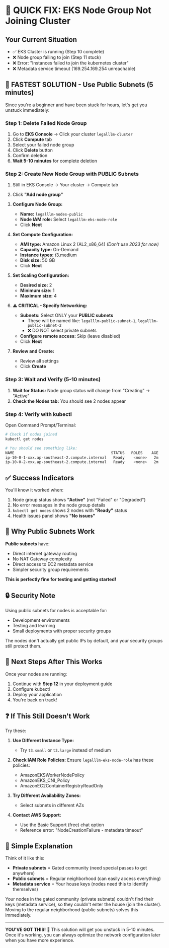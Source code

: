 # 🚨 QUICK FIX: EKS Node Group Not Joining Cluster

## Your Current Situation
- ✅ EKS Cluster is running (Step 10 complete)
- ❌ Node group failing to join (Step 11 stuck)
- ❌ Error: "Instances failed to join the kubernetes cluster"
- ❌ Metadata service timeout (169.254.169.254 unreachable)

## 🎯 FASTEST SOLUTION - Use Public Subnets (5 minutes)

Since you're a beginner and have been stuck for hours, let's get you unstuck immediately:

### Step 1: Delete Failed Node Group
1. Go to **EKS Console** → Click your cluster `legalllm-cluster`
2. Click **Compute** tab
3. Select your failed node group
4. Click **Delete** button
5. Confirm deletion
6. **Wait 5-10 minutes** for complete deletion

### Step 2: Create New Node Group with PUBLIC Subnets

1. Still in EKS Console → Your cluster → Compute tab
2. Click **"Add node group"**

3. **Configure Node Group:**
   - **Name:** `legalllm-nodes-public`
   - **Node IAM role:** Select `legalllm-eks-node-role`
   - Click **Next**

4. **Set Compute Configuration:**
   - **AMI type:** Amazon Linux 2 (AL2_x86_64) *(Don't use 2023 for now)*
   - **Capacity type:** On-Demand
   - **Instance types:** t3.medium
   - **Disk size:** 50 GB
   - Click **Next**

5. **Set Scaling Configuration:**
   - **Desired size:** 2
   - **Minimum size:** 1
   - **Maximum size:** 4

6. **⚠️ CRITICAL - Specify Networking:**
   - **Subnets:** Select ONLY your **PUBLIC subnets** 
     - These will be named like: `legalllm-public-subnet-1`, `legalllm-public-subnet-2`
     - ❌ DO NOT select private subnets
   - **Configure remote access:** Skip (leave disabled)
   - Click **Next**

7. **Review and Create:**
   - Review all settings
   - Click **Create**

### Step 3: Wait and Verify (5-10 minutes)

1. **Wait for Status:** Node group status will change from "Creating" → "Active"
2. **Check the Nodes tab:** You should see 2 nodes appear

### Step 4: Verify with kubectl

Open Command Prompt/Terminal:

```bash
# Check if nodes joined
kubectl get nodes

# You should see something like:
NAME                                           STATUS   ROLES    AGE   VERSION
ip-10-0-1-xxx.ap-southeast-2.compute.internal   Ready    <none>   2m    v1.29.0
ip-10-0-2-xxx.ap-southeast-2.compute.internal   Ready    <none>   2m    v1.29.0
```

## ✅ Success Indicators

You'll know it worked when:
1. Node group status shows **"Active"** (not "Failed" or "Degraded")
2. No error messages in the node group details
3. `kubectl get nodes` shows 2 nodes with **"Ready"** status
4. Health issues panel shows **"No issues"**

## 📝 Why Public Subnets Work

**Public subnets** have:
- Direct internet gateway routing
- No NAT Gateway complexity
- Direct access to EC2 metadata service
- Simpler security group requirements

**This is perfectly fine for testing and getting started!**

## 🔒 Security Note

Using public subnets for nodes is acceptable for:
- Development environments
- Testing and learning
- Small deployments with proper security groups

The nodes don't actually get public IPs by default, and your security groups still protect them.

## 🚀 Next Steps After This Works

Once your nodes are running:
1. Continue with **Step 12** in your deployment guide
2. Configure kubectl
3. Deploy your application
4. You're back on track!

## ❓ If This Still Doesn't Work

Try these:

1. **Use Different Instance Type:**
   - Try `t3.small` or `t3.large` instead of medium

2. **Check IAM Role Policies:**
   Ensure `legalllm-eks-node-role` has these policies:
   - AmazonEKSWorkerNodePolicy
   - AmazonEKS_CNI_Policy  
   - AmazonEC2ContainerRegistryReadOnly

3. **Try Different Availability Zones:**
   - Select subnets in different AZs

4. **Contact AWS Support:**
   - Use the Basic Support (free) chat option
   - Reference error: "NodeCreationFailure - metadata timeout"

## 💬 Simple Explanation

Think of it like this:
- **Private subnets** = Gated community (need special passes to get anywhere)
- **Public subnets** = Regular neighborhood (can easily access everything)
- **Metadata service** = Your house keys (nodes need this to identify themselves)

Your nodes in the gated community (private subnets) couldn't find their keys (metadata service), so they couldn't enter the house (join the cluster). Moving to the regular neighborhood (public subnets) solves this immediately.

---

**YOU'VE GOT THIS!** 🎉 This solution will get you unstuck in 5-10 minutes. Once it's working, you can always optimize the network configuration later when you have more experience.